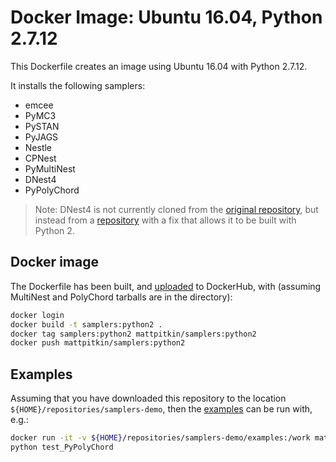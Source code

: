 # Docker Image: Ubuntu 16.04, Python 2.7.12

This Dockerfile creates an image using Ubuntu 16.04 with Python 2.7.12.

It installs the following samplers:
 * emcee
 * PyMC3
 * PySTAN
 * PyJAGS
 * Nestle
 * CPNest
 * PyMultiNest
 * DNest4
 * PyPolyChord

> Note: DNest4 is not currently cloned from the [original repository](https://github.com/eggplantbren/DNest4/),
> but instead from a [repository](https://github.com/mattpitkin/DNest4) with a fix that allows it to be built with Python 2.

## Docker image

The Dockerfile has been built, and [uploaded](https://hub.docker.com/r/mattpitkin/samplers/tags/) to DockerHub, with (assuming MultiNest and PolyChord tarballs are in the directory):

```bash
docker login
docker build -t samplers:python2 .
docker tag samplers:python2 mattpitkin/samplers:python2
docker push mattpitkin/samplers:python2
```

## Examples

Assuming that you have downloaded this repository to the location `${HOME}/repositories/samplers-demo`, then the [examples](../../examples) can be run with, e.g.:

```bash
docker run -it -v ${HOME}/repositories/samplers-demo/examples:/work mattpitkin/samplers:python2
python test_PyPolyChord
```
